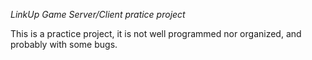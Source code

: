 *LinkUp Game Server/Client pratice project*

This is a practice project, it is not well programmed nor organized, and probably with some bugs.